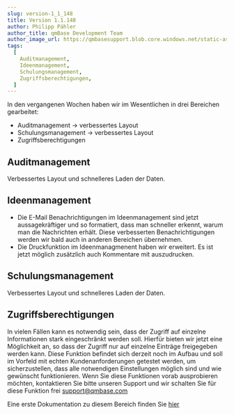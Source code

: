 ```yaml
---
slug: version-1_1_148
title: Version 1.1.148
author: Philipp Pähler
author_title: qmBase Development Team
author_image_url: https://qmbasesupport.blob.core.windows.net/static-assets/img/persons/paehler_round.png
tags:
  [
    Auditmanagement,
    Ideenmanagement,
    Schulungsmanagement,
    Zugriffsberechtigungen,
  ]
---
```


In den vergangenen Wochen haben wir im Wesentlichen in drei Bereichen gearbeitet:

- Auditmanagement -> verbessertes Layout
- Schulungsmanagement -> verbessertes Layout
- Zugriffsberechtigungen

<!--truncate-->

## Auditmanagement

Verbessertes Layout und schnelleres Laden der Daten.

## Ideenmanagement

- Die E-Mail Benachrichtigungen im Ideenmanagement sind jetzt aussagekräftiger und so formatiert, dass man schneller erkennt, warum man die Nachrichten erhält. Diese verbesserten Benachrichtigungen werden wir bald auch in anderen Bereichen übernehmen.
- Die Druckfunktion im Ideenmanagmenent haben wir erweitert. Es ist jetzt möglich zusätzlich auch Kommentare mit auszudrucken.

## Schulungsmanagement

Verbessertes Layout und schnelleres Laden der Daten.

## Zugriffsberechtigungen

In vielen Fällen kann es notwendig sein, dass der Zugriff auf einzelne Informationen stark eingeschränkt werden soll. Hierfür bieten wir jetzt eine Möglichkeit an, so dass der Zugriff nur auf einzelne Einträge freigegeben werden kann.
Diese Funktion befindet sich derzeit noch im Aufbau und soll im Vorfeld mit echten Kundenanforderungen getestet werden, um sicherzustellen, dass alle notwendigen Einstellungen möglich sind und wie gewünscht funktionieren.
Wenn Sie diese Funktionen vorab ausprobieren möchten, kontaktieren Sie bitte unseren Support und wir schalten Sie für diese Funktion frei [support@qmbase.com](mailto:support@qmbase.com)

Eine erste Dokumentation zu diesem Bereich finden Sie [hier](/docs/faqs/56/#feingliedriger-zugriff)
